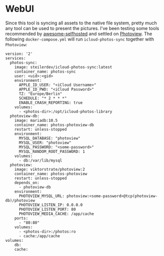 # WebUI

Since this tool is syncing all assets to the native file system, pretty much any tool can be used to present the pictures. I've been testing some tools recommended by [awesome-selfhosted](https://github.com/awesome-selfhosted/awesome-selfhosted#photo-and-video-galleries) and settled on [Photoview](https://photoview.github.io/). The following `docker-compose.yml` will run `icloud-photos-sync` together with `Photoview`:

```
version: '2'
services:
  photos-sync:
    image: steilerdev/icloud-photos-sync:latest
    container_name: photos-sync
    user: <uid>:<gid> 
    environment:
      APPLE_ID_USER: "<iCloud Username>"
      APPLE_ID_PWD: "<iCloud Password>"
      TZ: "Europe/Berlin"                                                       
      SCHEDULE: "* 2 * * *"
      ENABLE_CRASH_REPORTING: true
    volumes:
      - <photos-dir>:/opt/icloud-photos-library
  photoview-db:
    image: mariadb:10.5
    container_name: photos-photoview-db
    restart: unless-stopped
    environment:
      MYSQL_DATABASE: "photoview"
      MYSQL_USER: "photoview"
      MYSQL_PASSWORD: "<some-password>"
      MYSQL_RANDOM_ROOT_PASSWORD: 1
    volumes:
      - db:/var/lib/mysql
  photoview:
    image: viktorstrate/photoview:2
    container_name: photos-photoview
    restart: unless-stopped
    depends_on:
      - photoview-db
    environment:
      PHOTOVIEW_MYSQL_URL: photoview:<some-password>@tcp(photoview-db)/photoview
      PHOTOVIEW_LISTEN_IP: 0.0.0.0
      PHOTOVIEW_LISTEN_PORT: 80
      PHOTOVIEW_MEDIA_CACHE: /app/cache
    ports:
      - "80:80"
    volumes:
      - <photos-dir>:/photos:ro
      - cache:/app/cache
volumes:
    db:
    cache:
```